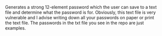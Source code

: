 Generates a strong 12-element password which the user can save to a text file and determine what the password is for. Obviously, this text file is very vulnerable and I advise writing down all your passwords on paper or print the text file. The passwords in the txt file you see in the repo are just examples.
